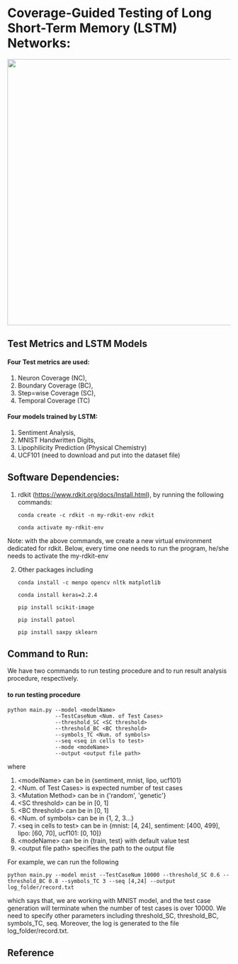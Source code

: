 # Coverage-Guided Testing of Long Short-Term Memory (LSTM) Networks: 

<center>
<img src="img/mnist_sm_adv.png" data-canonical-src="img/mnist_sm_adv.png" width="800" height="600" />
</center>

## Test Metrics and LSTM Models
       
#### Four Test metrics are used: 
1. Neuron Coverage (NC), 
2. Boundary Coverage (BC), 
3. Step=wise Coverage (SC), 
4. Temporal Coverage (TC)

#### Four models trained by LSTM: 
1. Sentiment Analysis, 
2. MNIST Handwritten Digits, 
3. Lipophilicity Prediction (Physical Chemistry)
4. UCF101 (need to download and put into the dataset file)

## Software Dependencies: 

1. rdkit (https://www.rdkit.org/docs/Install.html), by running the following commands: 

       conda create -c rdkit -n my-rdkit-env rdkit
       
       conda activate my-rdkit-env
       
Note: with the above commands, we create a new virtual environment dedicated for rdkit. Below, every time one needs to run the program, he/she needs to activate the my-rdkit-env
      
2. Other packages including 

       conda install -c menpo opencv nltk matplotlib

       conda install keras=2.2.4

       pip install scikit-image

       pip install patool
      
       pip install saxpy sklearn

## Command to Run: 

We have two commands to run testing procedure and to run result analysis procedure, respectively. 

#### to run testing procedure

    python main.py --model <modelName> 
                   --TestCaseNum <Num. of Test Cases> 
                   --threshold_SC <SC threshold> 
                   --threshold_BC <BC threshold> 
                   --symbols_TC <Num. of symbols> 
                   --seq <seq in cells to test>
                   --mode <modeName>
                   --output <output file path>

where 
1. \<modelName> can be in {sentiment, mnist, lipo, ucf101}
2. \<Num. of Test Cases> is expected number of test cases
3. \<Mutation Method> can be in {'random', 'genetic'}
4. \<SC threshold> can be in [0, 1]  
5. \<BC threshold> can be in [0, 1]
6. \<Num. of symbols> can be in {1, 2, 3...}
7. \<seq in cells to test> can be in {mnist: [4, 24], sentiment: [400, 499], lipo: [60, 70], ucf101: [0, 10]}
8. \<modeName> can be in {train, test} with default value test 
9. \<output file path> specifies the path to the output file

For example, we can run the following 

    python main.py --model mnist --TestCaseNum 10000 --threshold_SC 0.6 --threshold_BC 0.8 --symbols_TC 3 --seq [4,24] --output log_folder/record.txt

which says that, we are working with MNIST model, and the test case generation will terminate when the number of test cases is over 10000. We need to specify other parameters including threshold_SC, threshold_BC, symbols_TC, seq. Moreover, the log is generated to the file log_folder/record.txt. 
    
## Reference 

